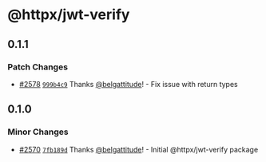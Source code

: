 # @httpx/jwt-verify

## 0.1.1

### Patch Changes

- [#2578](https://github.com/belgattitude/httpx/pull/2578) [`999b4c9`](https://github.com/belgattitude/httpx/commit/999b4c9fe17b6ee15adc46226102a95a279ad033) Thanks [@belgattitude](https://github.com/belgattitude)! - Fix issue with return types

## 0.1.0

### Minor Changes

- [#2570](https://github.com/belgattitude/httpx/pull/2570) [`7fb189d`](https://github.com/belgattitude/httpx/commit/7fb189df071320e5b53f950d4176866c3ad6eb06) Thanks [@belgattitude](https://github.com/belgattitude)! - Initial @httpx/jwt-verify package
